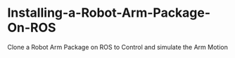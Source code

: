 # Installing-a-Robot-Arm-Package-On-ROS
Clone a Robot Arm Package on ROS to Control and simulate the Arm Motion
